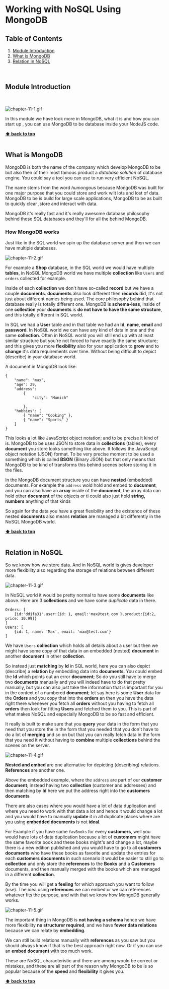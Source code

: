 # Working with NoSQL Using MongoDB

## Table of Contents
1. [Module Introduction](#module-introduction)
2. [What is MongoDB](#what-is-mongodb)
3. [Relation in NoSQL](#relation-in-nosql)

<br/>

## Module Introduction
<br/>

![chapter-11-1.gif](./images/gif/chapter-11-1.gif "What is MongoDB")

In this module we have look more in MongoDB, what it is and how you can start up
, you can use MongoDB to be database inside your NodeJS code.

**[⬆ back to top](#table-of-contents)**
<br/>
<br/>

## What is MongoDB


MongoDB is both the name of the company which develop MongoDB to be but also
then of their most famous product a _database solution_ of database engine. You
could say a tool you can use to run very efficient NoSQL.

The name stems from the word *humongous* because MongoDB was built for one major
purpose that you could store and work wilt lots and lost of data. MongoDB to be
is build for large scale applications, MongoDB to be as built to quickly clear
,store and interact with data.

MongoDB it's really fast and it's really awesome database philosophy behind
those SQL databases and they'll for all the behind MongoDB.

### How MongoDB works

Just like in the SQL world we spin up the database server and then we can
have multiple databases.
<br/>

![chapter-11-2.gif](./images/gif/chapter-11-2.gif "What is MongoDB")

For example a **Shop** database, in the SQL world we would have multiple
**tables**, in NoSQL MongoDB world we have multiple **collection** like `Users`
and `orders` collected for example.

Inside of each **collection** we don't have so-called **record** but we have
a couple **documents**. **documents** also look different then **records** did,
It's not just about different names being used. The core philosophy behind
that database really is totally different one. MongoDB is **schema-less**,
inside of one **collection** your **documents** is **do not have to have the
same structure**, and this totally different in SQL world.

In SQL we had a **User** table and in that table we had an **Id**, **name**,
**email** and **password**. In NoSQL world we can have any kind of data in one
and the same **collection**. Often in NoSQL world you will still end up with at
least similar structure but you're not forced to have exactly the same
structure; and this gives you more **flexibility** also for your application to
**grow** and to **change** it's data requirements over time. Without being
difficult to depict (describe) in your database world.

A document in MongoDB look like:

```nosql
{
    "name": "max",
    "age": 29,
    "address":
        {
            "city": "Munich"

        },
    "hobbies": [
        { "name": "Cooking" },
        { "name": "Sports" }
    ]
}
```

This looks a lot like JavaScript object notation; and to be precise it kind of
is. MongoDB to be uses JSON to store data in **collections** (tables), every
**document** you store looks something like above. It follows the JavaScript
object notation (JSON) format. To be very precise moment to be used a something
which is called **BSON** (Binary JSON) but that only means that MongoDB to be
kind of transforms this behind scenes before storing it in the files.

In the MongoDB document structure you can have **nested** (embedded) documents.
For example the `address` wold hold and embed to **document**, and you can also
have an **array** inside of the **document**, the array data can hold other
**document** of the objects or ti could also just hold **string, numbers**
anything of that kinds

So again for the data you have a great flexibility and the existence of these
nested **documents** also means **relation** are managed a bit differently in
the NoSQL MongoDB world.

**[⬆ back to top](#table-of-contents)**
<br/>
<br/>

## Relation in NoSQL

So we know how we store data. And in NoSQL world is gives developer more
flexibility also regarding the storage of relations between different data.

![chapter-11-3.gif](./images/gif/chapter-11-3.gif "What is NoSQL")

In NoSQL world it would be pretty normal to have some **documents** like above.
Here are 3 **collections** and we have some _duplicate_ data in there.

```nosql
Orders: [
    {id:'ddjfa31'.user:{id: 1, email:'max@test.com'}.product:{id:2, price: 10.99}}
]
Users: [
    {id: 1, name: 'Max', email: 'max@test.com'}
]
```

We have `Users` **collection** which holds all details about a user but then we
might have some copy of that data in an embedded (nested) **document** in
another **document** in other **collection**.

So instead just **matching** by **Id** in SQL world, here you can also depict
(describe) a **relation** by embedding data into **documents**. You could embed
the **Id** which points out an error **document**; So do you still have to merge
two **documents** manually and you will indeed have to do that pretty manually,
but you can also just take the information that is important for you in the
context of a numbered **document**; let say here is some **User** data for the
**Orders** and you copy that into the **orders** an then you have the data right
there whenever you fetch all **orders** without you having to fetch all
**orders** then look for fitting **Users** and fetched them to you. This is part
of what makes NoSQL and especially MongoDB to be so fast and efficient.

It really is built to make sure that you **query** your data in the form that
you need that you store the in the form that you needed that you don't have to
do a lot of **merging** and so on but that you can really fetch data in the form
that you need it without having to **combine** multiple **collections** behind
the scenes on the server.

![chapter-11-4.gif](./images/gif/chapter-11-4.gif "Relation - Options")
<br/>

**Nested and embed**  are one alternative for depicting (describing) relations.
**References** are another one.

Above the embedded example, where the `address` are part of our **customer
document**; instead having two **collection** (customer and addresses) and then
matching by **Id** here we put the address right into the **customers
documents**

There are also cases where you would have a lot  of data duplication and where
you need to work with that data a lot and hence it would change a lot and you
would have to manually **update** it in all duplicate places where are you using
**embedded documents** is not **ideal**.

For Example if you have some `favBooks` for every **customers**, well you would
have lots of data duplication because a lot of **customers** might have the same
favorite book and these books might's and change a lot, maybe there is a new
edition published and you would have to go to all **customers documents** who
have these books as favorite and update the entries for each **customers
documents** in such scenario it would be easier to still go to **collection**
and only store the **references** to the **Books** and a **Customers**
documents, and then manually merged with the books which are managed in
a different **collection**.

By the time you will get a **feeling** for which approach you want to follow
(use). The idea using **references** we can embed or we can references whatever
fits the purpose, and with that we know how MongoDB generally works.


![chapter-11-5.gif](./images/gif/chapter-11-5.gif "NoSQL Characteristic")

The important thing in MongoDB is **not having a schema** hence we have more
flexibility **no structurer required**, and we have **fewer data relations**
because we can relate by **embedding**.

We can still build relations manually with **references** as you saw but you
should always know if that is the best approach right now. Or if you can use an
**embed document** with too much work.

These are NoSQL characteristic and there are among would be correct or mistakes,
and these are all part of the reason why MongoDB to be is so popular because of
the **speed** and **flexibility** it gives you.


**[⬆ back to top](#table-of-contents)**
<br/>
<br/>
